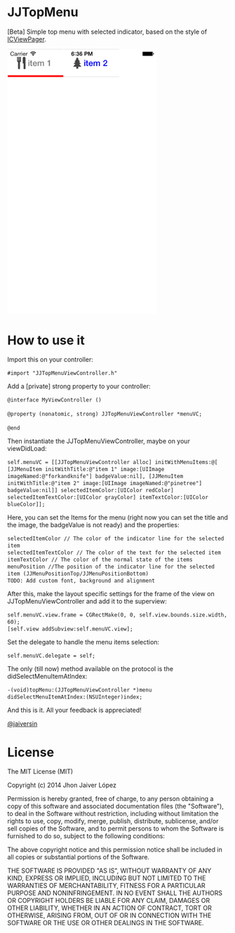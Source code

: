 JJTopMenu
=========

[Beta] Simple top menu with selected indicator, based on the style of [ICViewPager](https://github.com/monsieurje/ICViewPager).

<img src="JJTopMenu-1.png" alt="Screenshot" width="340px"/>

How to use it
=============

Import this on your controller:

    #import "JJTopMenuViewController.h"

Add a [private] strong property to your controller:

    @interface MyViewController ()

    @property (nonatomic, strong) JJTopMenuViewController *menuVC;

    @end


Then instantiate the JJTopMenuViewController, maybe on your viewDidLoad:

    self.menuVC = [[JJTopMenuViewController alloc] initWithMenuItems:@[ [JJMenuItem initWithTitle:@"item 1" image:[UIImage imageNamed:@"forkandknife"] badgeValue:nil], [JJMenuItem initWithTitle:@"item 2" image:[UIImage imageNamed:@"pinetree"] badgeValue:nil]] selectedItemColor:[UIColor redColor] selectedItemTextColor:[UIColor grayColor] itemTextColor:[UIColor blueColor]];

Here, you can set the Items for the menu (right now you can set the title and the image, the badgeValue is not ready) and the properties:

    selectedItemColor // The color of the indicator line for the selected item
    selectedItemTextColor // The color of the text for the selected item
    itemTextColor // The color of the normal state of the items
    menuPosition //The position of the indicator line for the selected item (JJMenuPositionTop/JJMenuPositionBottom)
    TODO: Add custom font, background and alignment

After this, make the layout specific settings for the frame of the view on JJTopMenuViewController and add it to the superview:

    self.menuVC.view.frame = CGRectMake(0, 0, self.view.bounds.size.width, 60);
    [self.view addSubview:self.menuVC.view];

Set the delegate to handle the menu items selection:

    self.menuVC.delegate = self;


The only (till now) method available on the protocol is the didSelectMenuItemAtIndex:

    -(void)topMenu:(JJTopMenuViewController *)menu didSelectMenuItemAtIndex:(NSUInteger)index;
    

And this is it. All your feedback is appreciated!



[@jaiversin](https://twitter.com/jaiversin "Twitt me!")


License
=======

The MIT License (MIT)

Copyright (c) 2014 Jhon Jaiver López

Permission is hereby granted, free of charge, to any person obtaining a copy of
this software and associated documentation files (the "Software"), to deal in
the Software without restriction, including without limitation the rights to
use, copy, modify, merge, publish, distribute, sublicense, and/or sell copies of
the Software, and to permit persons to whom the Software is furnished to do so,
subject to the following conditions:

The above copyright notice and this permission notice shall be included in all
copies or substantial portions of the Software.

THE SOFTWARE IS PROVIDED "AS IS", WITHOUT WARRANTY OF ANY KIND, EXPRESS OR
IMPLIED, INCLUDING BUT NOT LIMITED TO THE WARRANTIES OF MERCHANTABILITY, FITNESS
FOR A PARTICULAR PURPOSE AND NONINFRINGEMENT. IN NO EVENT SHALL THE AUTHORS OR
COPYRIGHT HOLDERS BE LIABLE FOR ANY CLAIM, DAMAGES OR OTHER LIABILITY, WHETHER
IN AN ACTION OF CONTRACT, TORT OR OTHERWISE, ARISING FROM, OUT OF OR IN
CONNECTION WITH THE SOFTWARE OR THE USE OR OTHER DEALINGS IN THE SOFTWARE.
